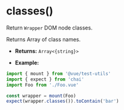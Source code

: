 # classes()

Return `Wrapper` DOM node classes.

Returns Array of class names.

- **Returns:** `Array<{string}>`

- **Example:**

```js
import { mount } from '@vue/test-utils'
import { expect } from 'chai'
import Foo from './Foo.vue'

const wrapper = mount(Foo)
expect(wrapper.classes()).toContain('bar')
```
